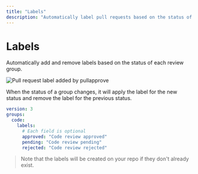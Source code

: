 ```yaml
---
title: "Labels"
description: "Automatically label pull requests based on the status of your review groups"
---
```


# Labels

Automatically add and remove labels based on the status of each review group.

![Pull request label added by pullapprove](/assets/img/screenshots/label-added.png)

When the status of a group changes,
it will apply the label for the new status and remove the label for the previous status.

```yaml
version: 3
groups:
  code:
    labels:
      # Each field is optional
      approved: "Code review approved"
      pending: "Code review pending"
      rejected: "Code review rejected"
```

> Note that the labels will be created on your repo if they don't already exist.
